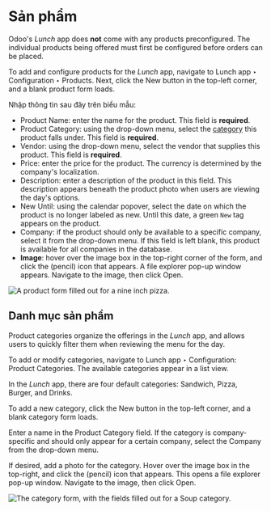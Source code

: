 # Sản phẩm

Odoo's *Lunch* app does **not** come with any products preconfigured. The individual products being
offered must first be configured before orders can be placed.

To add and configure products for the *Lunch* app, navigate to Lunch app ‣
Configuration ‣ Products. Next, click the New button in the top-left corner, and a
blank product form loads.

Nhập thông tin sau đây trên biểu mẫu:

- Product Name: enter the name for the product. This field is **required**.
- Product Category: using the drop-down menu, select the [category](#lunch-product-categories) this product falls under. This field is **required**.
- Vendor: using the drop-down menu, select the vendor that supplies this product. This
  field is **required**.
- Price: enter the price for the product. The currency is determined by the company's
  localization.
- Description: enter a description of the product in this field. This description
  appears beneath the product photo when users are viewing the day's options.
- New Until: using the calendar popover, select the date on which the product is no
  longer labeled as new. Until this date, a green `New` tag appears on the product.
- Company: if the product should only be available to a specific company, select it from
  the drop-down menu. If this field is left blank, this product is available for all companies in
  the database.
- **Image**: hover over the image box in the top-right corner of the form, and click the
  <i class="fa fa-pencil"></i> (pencil) icon that appears. A file explorer pop-up window appears.
  Navigate to the image, then click Open.

![A product form filled out for a nine inch pizza.](applications/hr/lunch/products/product.png)

<a id="lunch-product-categories"></a>

## Danh mục sản phẩm

Product categories organize the offerings in the *Lunch* app, and allows users to quickly filter
them when reviewing the menu for the day.

To add or modify categories, navigate to Lunch app ‣ Configuration: Product
Categories. The available categories appear in a list view.

In the *Lunch* app, there are four default categories: Sandwich, Pizza,
Burger, and Drinks.

To add a new category, click the New button in the top-left corner, and a blank category
form loads.

Enter a name in the Product Category field. If the category is company-specific and
should only appear for a certain company, select the Company from the drop-down menu.

If desired, add a photo for the category. Hover over the image box in the top-right, and click the
<i class="fa fa-pencil"></i> (pencil) icon that appears. This opens a file explorer pop-up window.
Navigate to the image, then click Open.

![The category form, with the fields filled out for a Soup category.](applications/hr/lunch/products/category.png)
